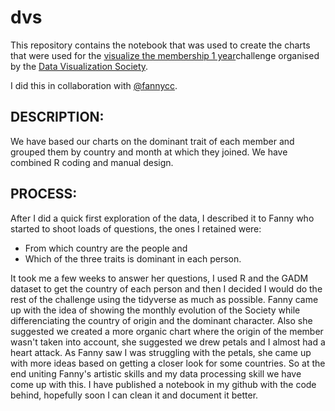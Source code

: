 # dvs
This repository contains the notebook that was used to create the charts that were used for the [visualize the membership 1 year](https://www.datavisualizationsociety.com/one-year-membership-challenge/2020/5/4/dvs-is-global-with-room-to-grow-wzw6x-ytd3c)challenge organised by the [Data Visualization Society](https://www.datavisualizationsociety.com/). 

I did this in collaboration with [@fannycc](https://github.com/fannycc).

## DESCRIPTION:
We have based our charts on the dominant trait of each member and grouped them by country and month at which they joined. We have combined R coding and manual design.
## PROCESS:

After I did a quick first exploration of the data, I described it to Fanny who started to shoot loads of questions, the ones I retained were: 
- From which country are the people and 
- Which of the three traits is dominant in each person. 

It took me a few weeks to answer her questions, I used R and the GADM dataset to get the country of each person and then I decided I would do the rest of the challenge using the tidyverse as much as possible. Fanny came up with the idea of showing the monthly evolution of the Society while differenciating the country of origin and the dominant character. Also she suggested we created a more organic chart where the origin of the member wasn't taken into account, she suggested we drew petals and I almost had a heart attack. As Fanny saw I was struggling with the petals, she came up with more ideas based on getting a closer look for some countries. So at the end uniting Fanny's artistic skills and my data processing skill we have come up with this. I have published a notebook in my github with the code behind, hopefully soon I can clean it and document it better.
